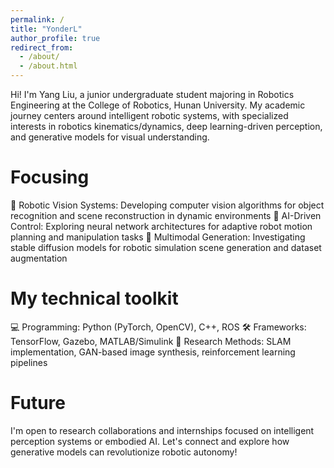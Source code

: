 ```yaml
---
permalink: /
title: "YonderL"
author_profile: true
redirect_from: 
  - /about/
  - /about.html
---
```


Hi! I'm Yang Liu, a junior undergraduate student majoring in Robotics Engineering at the College of Robotics, Hunan University. My academic journey centers around intelligent robotic systems, with specialized interests in robotics kinematics/dynamics, deep learning-driven perception, and generative models for visual understanding.

Focusing
======
🔭 Robotic Vision Systems: Developing computer vision algorithms for object recognition and scene reconstruction in dynamic environments
🧠 AI-Driven Control: Exploring neural network architectures for adaptive robot motion planning and manipulation tasks
🎨 Multimodal Generation: Investigating stable diffusion models for robotic simulation scene generation and dataset augmentation

My technical toolkit
======
💻 Programming: Python (PyTorch, OpenCV), C++, ROS
🛠️ Frameworks: TensorFlow, Gazebo, MATLAB/Simulink
🔬 Research Methods: SLAM implementation, GAN-based image synthesis, reinforcement learning pipelines

Future
======
I'm open to research collaborations and internships focused on intelligent perception systems or embodied AI. Let's connect and explore how generative models can revolutionize robotic autonomy!
